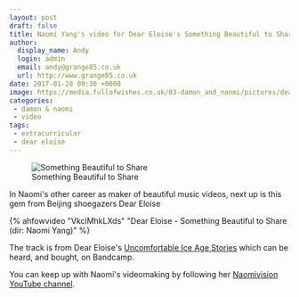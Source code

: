 ```yaml
---
layout: post
draft: false
title: Naomi Yang's video for Dear Eloise's Something Beautiful to Share
author:
  display_name: Andy
  login: admin
  email: andy@grange85.co.uk
  url: http://www.grange85.co.uk
date: 2017-01-28 09:30 +0000
image: https://media.fullofwishes.co.uk/03-damon_and_naomi/pictures/dear-eloise-something-beautiful-to-share-video-grab.jpg
categories:
 - damon & naomi
 - video
tags:
 - extracurricular
 - dear eloise
---
```

<figure class="caption aligncenter"><img src="https://media.fullofwishes.co.uk/03-damon_and_naomi/pictures/dear-eloise-something-beautiful-to-share-video-grab.jpg" alt="Something Beautiful to Share" /><figcaption class="caption-text">Something Beautiful to Share</figcaption></figure>
<p class="lead">In Naomi's other career as maker of beautiful music videos, next up is this gem from Beijing shoegazers Dear Eloise</p>
{% ahfowvideo "VkclMhkLXds" "Dear Eloise - Something Beautiful to Share (dir: Naomi Yang)" %}
<p>The track is from Dear Eloise's <a href="http://downloads.maybemars.org/album/uncontrollable-ice-age-stories">Uncomfortable Ice Age Stories</a> which can be heard, and bought, on Bandcamp.</p>
<p>You can keep up with Naomi's videomaking by following her <a href="https://www.youtube.com/channel/UClb6jZrvECBrjF2575Lhs5A">Naomivision YouTube channel</a>.
